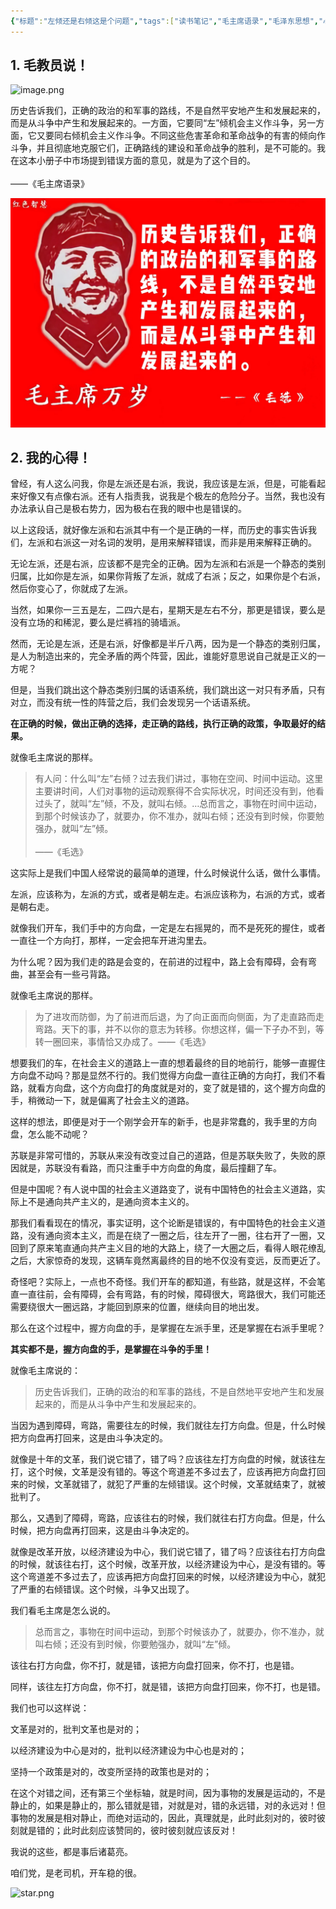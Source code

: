 ```yaml
---
{"标题":"左倾还是右倾这是个问题","tags":["读书笔记","毛主席语录","毛泽东思想","心得"],"创建时间":"2023-10-05 09:45","修改时间":"2023-10-05 09:45","link":"https://sunjunyang.notion.site/0aee10d8b48c4f81bfab2c22662c1c3d","notionID":"0aee10d8-b48c-4f81-bfab-2c22662c1c3d","dg-publish":true,"permalink":"/毛泽东思想学习笔记/左倾还是右倾这是个问题/","dgPassFrontmatter":true}
---
```




## 1. 毛教员说！

![image.png](https://obs-1304132369.cos.ap-nanjing.myqcloud.com/OBtupian%20/202304291921627.png) 

历史告诉我们，正确的政治的和军事的路线，不是自然平安地产生和发展起来的，而是从斗争中产生和发展起来的。一方面，它要同“左”倾机会主义作斗争，另一方面，它又要同右倾机会主义作斗争。不同这些危害革命和革命战争的有害的倾向作斗争，并且彻底地克服它们，正确路线的建设和革命战争的胜利，是不可能的。我在这本小册子中市场提到错误方面的意见，就是为了这个目的。<Br><Br>——《毛主席语录》

![gh](https://raw.githubusercontent.com/sunjunyang2023/tupian/main/1696474164000f6p6ae.jpg)

## 2. 我的心得！

曾经，有人这么问我，你是左派还是右派，我说，我应该是左派，但是，可能看起来好像又有点像右派。还有人指责我，说我是个极左的危险分子。当然，我也没有办法承认自己是极右势力，因为极右在我的眼中也是错误的。

以上这段话，就好像左派和右派其中有一个是正确的一样，而历史的事实告诉我们，左派和右派这一对名词的发明，是用来解释错误，而非是用来解释正确的。

无论左派，还是右派，应该都不是完全的正确。因为左派和右派是一个静态的类别归属，比如你是左派，如果你背叛了左派，就成了右派；反之，如果你是个右派，然后你变心了，你就成了左派。

当然，如果你一三五是左，二四六是右，星期天是左右不分，那更是错误，要么是没有立场的和稀泥，要么是烂裤裆的骑墙派。

然而，无论是左派，还是右派，好像都是半斤八两，因为是一个静态的类别归属，是人为制造出来的，完全矛盾的两个阵营，因此，谁能好意思说自己就是正义的一方呢？

但是，当我们跳出这个静态类别归属的话语系统，我们跳出这一对只有矛盾，只有对立，而没有统一性的阵营之后，我们会发现另一个话语系统。

**在正确的时候，做出正确的选择，走正确的路线，执行正确的政策，争取最好的结果。**

就像毛主席说的那样。

> 有人问：什么叫“左”右倾？过去我们讲过，事物在空间、时间中运动。这里主要讲时间，人们对事物的运动观察得不合实际状况，时间还没有到，他看过头了，就叫“左”倾，不及，就叫右倾。…总而言之，事物在时间中运动，到那个时候该办了，就要办，你不准办，就叫右倾；还没有到时候，你要勉强办，就叫“左”倾。<Br><Br> ——《毛选》

这实际上是我们中国人经常说的最简单的道理，什么时候说什么话，做什么事情。

左派，应该称为，左派的方式，或者是朝左走。右派应该称为，右派的方式，或者是朝右走。

就像我们开车，我们手中的方向盘，一定是左右摇晃的，而不是死死的握住，或者一直往一个方向打，那样，一定会把车开进沟里去。

为什么呢？因为我们走的路是会变的，在前进的过程中，路上会有障碍，会有弯曲，甚至会有一些弓背路。

就像毛主席说的那样。

> 为了进攻而防御，为了前进而后退，为了向正面而向侧面，为了走直路而走弯路。天下的事，并不以你的意志为转移。你想这样，偏一下子办不到，等转一圈回来，事情恰又办成了。——《毛选》

想要我们的车，在社会主义的道路上一直的想着最终的目的地前行，能够一直握住方向盘不动吗？那是显然不行的。我们觉得方向盘一直往正确的方向打，我们不看路，就看方向盘，这个方向盘打的角度就是对的，变了就是错的，这个握方向盘的手，稍微动一下，就是偏离了社会主义的道路。

这样的想法，即便是对于一个刚学会开车的新手，也是非常蠢的，我手里的方向盘，怎么能不动呢？

苏联是非常可惜的，苏联从来没有改变过自己的道路，但是苏联失败了，失败的原因就是，苏联没有看路，而只注重手中方向盘的角度，最后撞翻了车。

但是中国呢？有人说中国的社会主义道路变了，说有中国特色的社会主义道路，实际上不是通向共产主义的，是通向资本主义的。

那我们看看现在的情况，事实证明，这个论断是错误的，有中国特色的社会主义道路，没有通向资本主义，而是在绕了一圈之后，往左开了一圈，往右开了一圈，又回到了原来笔直通向共产主义目的地的大路上，绕了一大圈之后，看得人眼花缭乱之后，大家惊奇的发现，这辆车竟然离最终的目的地不仅没有变远，反而更近了。

奇怪吧？实际上，一点也不奇怪。我们开车的都知道，有些路，就是这样，不会笔直一直往前，会有障碍，会有弯路，有的时候，障碍很大，弯路很大，我们可能还需要绕很大一圈远路，才能回到原来的位置，继续向目的地出发。

那么在这个过程中，握方向盘的手，是掌握在左派手里，还是掌握在右派手里呢？

**其实都不是，握方向盘的手，是掌握在斗争的手里！**

就像毛主席说的：

> 历史告诉我们，正确的政治的和军事的路线，不是自然地平安地产生和发展起来的，而是从斗争中产生和发展起来的。

当因为遇到障碍，弯路，需要往左的时候，我们就往左打方向盘。但是，什么时候把方向盘再打回来，这是由斗争决定的。

就像是十年的文革，我们说它错了，错了吗？应该往左打方向盘的时候，就该往左打，这个时候，文革是没有错的。等这个弯道差不多过去了，应该再把方向盘打回来的时候，文革就错了，就犯了严重的左倾错误。这个时候，文革就结束了，就被批判了。

那么，又遇到了障碍，弯路，应该往右的时候，我们就往右打方向盘。但是，什么时候，把方向盘再打回来，这是由斗争决定的。

就像是改革开放，以经济建设为中心，我们说它错了，错了吗？应该往右打方向盘的时候，就该往右打，这个时候，改革开放，以经济建设为中心，是没有错的。等这个弯道差不多过去了，应该再把方向盘打回来的时候，以经济建设为中心，就犯了严重的右倾错误。这个时候，斗争又出现了。

我们看毛主席是怎么说的。

> 总而言之，事物在时间中运动，到那个时候该办了，就要办，你不准办，就叫右倾；还没有到时候，你要勉强办，就叫“左”倾。

该往右打方向盘，你不打，就是错，该把方向盘打回来，你不打，也是错。

同样，该往左打方向盘，你不打，就是错，该把方向盘打回来，你不打，也是错。

我们也可以这样说：

文革是对的，批判文革也是对的；

以经济建设为中心是对的，批判以经济建设为中心也是对的；

坚持一个政策是对的，改变所坚持的政策也是对的；

在这个对错之间，还有第三个坐标轴，就是时间，因为事物的发展是运动的，不是静止的，如果是静止的，那么错就是错，对就是对，错的永远错，对的永远对！但事物的发展是相对静止，而绝对运动的，因此，真理就是，此时此刻对的，彼时彼刻就是错的；此时此刻应该赞同的，彼时彼刻就应该反对！

我说的这些，都是事后诸葛亮。

咱们党，是老司机，开车稳的很。

![star.png](https://obs-1304132369.cos.ap-nanjing.myqcloud.com/OBtupian/star.png) 